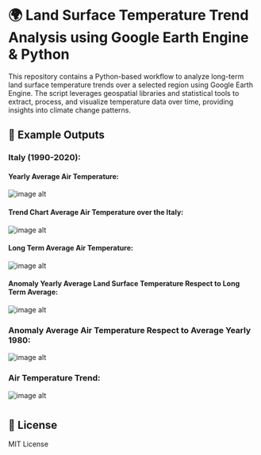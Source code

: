 # 🌍 Land Surface Temperature Trend Analysis using Google Earth Engine & Python

This repository contains a Python-based workflow to analyze long-term land surface temperature trends over a selected region using Google Earth Engine. The script leverages geospatial libraries and statistical tools to extract, process, and visualize temperature data over time, providing insights into climate change patterns.

## 📸 Example Outputs

### Italy (1990-2020):

#### Yearly Average Air Temperature:
![image alt]()




#### Trend Chart Average Air Temperature over the Italy:
![image alt]()



#### Long Term Average Air Temperature:
![image alt]()

#### Anomaly Yearly Average Land Surface Temperature Respect to Long Term Average:
![image alt]()


### Anomaly Average Air Temperature Respect to Average Yearly 1980: 
![image alt]()

### Air Temperature Trend:
![image alt]()



#







## 📜 License
MIT License


